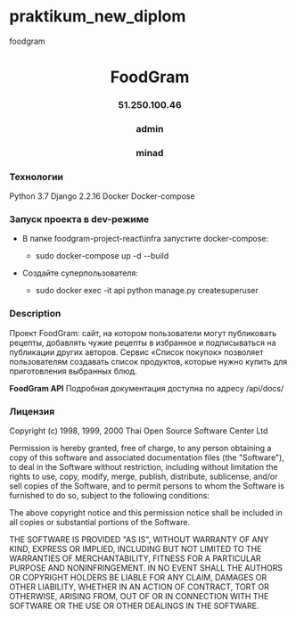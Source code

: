 # praktikum_new_diplom
foodgram

<h1 align="center">FoodGram</h1>

<h3 align="center">51.250.100.46</h3>
<h3 align="center">admin</h3>
<h3 align="center">minad</h3>

### Технологии
Python 3.7
Django 2.2.16
Docker
Docker-compose


### Запуск проекта в dev-режиме
- В папке foodgram-project-react\infra запустите docker-compose:
    - sudo docker-compose up -d --build

- Создайте суперпользователя:
    - sudo docker exec -it api python manage.py createsuperuser

### Description
Проект FoodGram: сайт, на котором пользователи могут публиковать рецепты, добавлять чужие рецепты в избранное и подписываться на публикации других авторов. Сервис «Список покупок» позволяет пользователям создавать список продуктов, которые нужно купить для приготовления выбранных блюд.

**FoodGram API**
Подробная документация доступна по адресу /api/docs/


### Лицензия
Copyright (c) 1998, 1999, 2000 Thai Open Source Software Center Ltd
 
 Permission is hereby granted, free of charge, to any person obtaining
 a copy of this software and associated documentation files (the
 "Software"), to deal in the Software without restriction, including
 without limitation the rights to use, copy, modify, merge, publish,
 distribute, sublicense, and/or sell copies of the Software, and to
 permit persons to whom the Software is furnished to do so, subject to
 the following conditions:
 
 The above copyright notice and this permission notice shall be included
 in all copies or substantial portions of the Software.
 
 THE SOFTWARE IS PROVIDED "AS IS", WITHOUT WARRANTY OF ANY KIND,
 EXPRESS OR IMPLIED, INCLUDING BUT NOT LIMITED TO THE WARRANTIES OF
 MERCHANTABILITY, FITNESS FOR A PARTICULAR PURPOSE AND NONINFRINGEMENT.
 IN NO EVENT SHALL THE AUTHORS OR COPYRIGHT HOLDERS BE LIABLE FOR ANY
 CLAIM, DAMAGES OR OTHER LIABILITY, WHETHER IN AN ACTION OF CONTRACT,
 TORT OR OTHERWISE, ARISING FROM, OUT OF OR IN CONNECTION WITH THE
 SOFTWARE OR THE USE OR OTHER DEALINGS IN THE SOFTWARE.